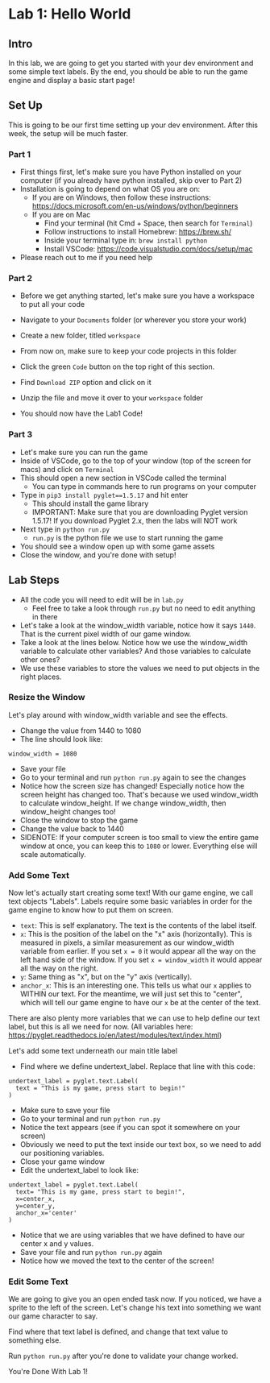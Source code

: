 # Lab 1: Hello World

## Intro
In this lab, we are going to get you started with your dev environment and some simple text labels. By the end, you should be able to run the game engine and display a basic start page!

## Set Up
This is going to be our first time setting up your dev environment. After this week, the setup will be much faster.

### Part 1
* First things first, let's make sure you have Python installed on your computer (if you already have python installed, skip over to Part 2)
* Installation is going to depend on what OS you are on:
  * If you are on Windows, then follow these instructions: https://docs.microsoft.com/en-us/windows/python/beginners
  * If you are on Mac
    * Find your terminal (hit Cmd + Space, then search for `Terminal`)
    * Follow instructions to install Homebrew: https://brew.sh/
    * Inside your terminal type in: `brew install python`
    * Install VSCode: https://code.visualstudio.com/docs/setup/mac
* Please reach out to me if you need help

### Part 2
* Before we get anything started, let's make sure you have a workspace to put all your code

* Navigate to your `Documents` folder (or wherever you store your work)
* Create a new folder, titled `workspace`
* From now on, make sure to keep your code projects in this folder

* Click the green `Code` button on the top right of this section.
* Find `Download ZIP` option and click on it
* Unzip the file and move it over to your `workspace` folder

* You should now have the Lab1 Code!

### Part 3
* Let's make sure you can run the game
* Inside of VSCode, go to the top of your window (top of the screen for macs) and click on `Terminal`
* This should open a new section in VSCode called the terminal
  * You can type in commands here to run programs on your computer
* Type in `pip3 install pyglet==1.5.17` and hit enter
  * This should install the game library
  * IMPORTANT: Make sure that you are downloading Pyglet version 1.5.17! If you download Pyglet 2.x, then the labs will NOT work
* Next type in `python run.py`
  * `run.py` is the python file we use to start running the game
* You should see a window open up with some game assets
* Close the window, and you're done with setup!

## Lab Steps
* All the code you will need to edit will be in `lab.py`
  * Feel free to take a look through `run.py` but no need to edit anything in there
* Let's take a look at the window_width variable, notice how it says `1440`. That is the current pixel width of our game window.
* Take a look at the lines below. Notice how we use the window_width variable to calculate other variables? And those variables to calculate other ones? 
* We use these variables to store the values we need to put objects in the right places.

### Resize the Window
Let's play around with window_width variable and see the effects.
* Change the value from 1440 to 1080
* The line should look like:
```
window_width = 1080
```
* Save your file
* Go to your terminal and run `python run.py` again to see the changes
* Notice how the screen size has changed! Especially notice how the screen height has changed too. That's because we used window_width to calculate window_height. If we change window_width, then window_height changes too!
* Close the window to stop the game
* Change the value back to 1440
* SIDENOTE: If your computer screen is too small to view the entire game window at once, you can keep this to `1080` or lower. Everything else will scale automatically.

### Add Some Text
Now let's actually start creating some text! With our game engine, we call text objects "Labels". Labels require some basic variables in order for the game engine to know how to put them on screen.

* `text`: This is self explanatory. The text is the contents of the label itself.
* `x`: This is the position of the label on the "x" axis (horizontally). This is measured in pixels, a similar measurement as our window_width variable from earlier. If you set `x = 0` it would appear all the way on the left hand side of the window. If you set `x = window_width` it would appear all the way on the right.
* `y`: Same thing as "x", but on the "y" axis (vertically).
* `anchor_x`: This is an interesting one. This tells us what our `x` applies to WITHIN our text. For the meantime, we will just set this to "center", which will tell our game engine to have our `x` be at the center of the text.

There are also plenty more variables that we can use to help define our text label, but this is all we need for now. (All variables here: https://pyglet.readthedocs.io/en/latest/modules/text/index.html)

Let's add some text underneath our main title label
* Find where we define undertext_label. Replace that line with this code:
```
undertext_label = pyglet.text.Label(
  text = "This is my game, press start to begin!"
)
```
* Make sure to save your file
* Go to your terminal and run `python run.py`
* Notice the text appears (see if you can spot it somewhere on your screen)
* Obviously we need to put the text inside our text box, so we need to add our positioning variables.
* Close your game window
* Edit the undertext_label to look like:
```
undertext_label = pyglet.text.Label(
  text= "This is my game, press start to begin!",
  x=center_x,
  y=center_y,
  anchor_x='center'
)
```
* Notice that we are using variables that we have defined to have our center x and y values.
* Save your file and run `python run.py` again
* Notice how we moved the text to the center of the screen!

### Edit Some Text
We are going to give you an open ended task now. If you noticed, we have a sprite to the left of the screen. Let's change his text into something we want our game character to say.

Find where that text label is defined, and change that text value to something else.

Run `python run.py` after you're done to validate your change worked.

You're Done With Lab 1!
